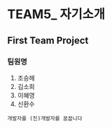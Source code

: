 # TEAM5_ 자기소개

## First  Team Project

### 팀원명
1. 조승헤
2. 김소희
3. 이혜영
4. 신환수

``
개발자를 (진)개발자를 꿈꿉니다
``
